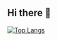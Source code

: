 ## Hi there 👋
[![Top Langs](https://github-readme-stats.vercel.app/api/top-langs/?username=jsbaekx)](https://github.com/anuraghazra/github-readme-stats)
<!--
**jsbaekx/jsbaekx** is a ✨ _special_ ✨ repository because its `README.md` (this file) appears on your GitHub profile.

Here are some ideas to get you started:

- 🔭 I’m currently working on ...
- 🌱 I’m currently learning ...
- 👯 I’m looking to collaborate on ...
- 🤔 I’m looking for help with ...
- 💬 Ask me about ...
- 📫 How to reach me: ...
- 😄 Pronouns: ...
- ⚡ Fun fact: ...
-->
